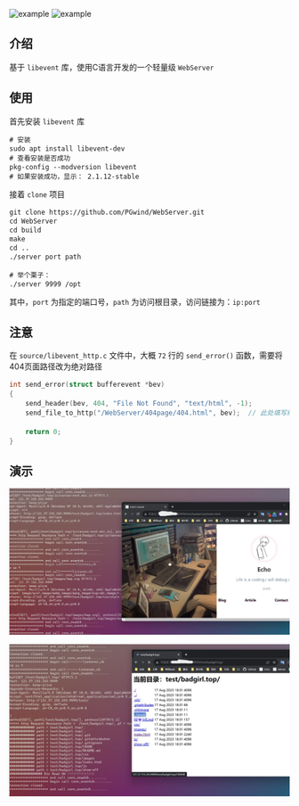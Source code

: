 ![example](https://img.shields.io/badge/tiny_web_server-v1.0-green.svg)   ![example](https://img.shields.io/badge/libevent-v2.1.12-blue.svg)

## 介绍

基于 `libevent` 库，使用C语言开发的一个轻量级 `WebServer` 

## 使用

首先安装 `libevent` 库

```shell
# 安装
sudo apt install libevent-dev
# 查看安装是否成功
pkg-config --modversion libevent 
# 如果安装成功，显示： 2.1.12-stable
```

接着 `clone` 项目

```shell
git clone https://github.com/PGwind/WebServer.git
cd WebServer
cd build
make
cd ..
./server port path

# 举个栗子： 
./server 9999 /opt
```

其中，`port` 为指定的端口号，`path` 为访问根目录，访问链接为：`ip:port`

## 注意

在 `source/libevent_http.c` 文件中，大概 `72` 行的 `send_error()` 函数，需要将404页面路径改为绝对路径

```c
int send_error(struct bufferevent *bev)
{
	send_header(bev, 404, "File Not Found", "text/html", -1);
	send_file_to_http("/WebServer/404page/404.html", bev); 	// 此处填写绝对路径，如 /opt/WebServer/404page/404.html

	return 0;
}
```

## 演示

![](./images/http_server_libevent_1.png)



![](./images/http_server_libevent_2.png)

